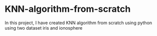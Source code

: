# KNN-algorithm-from-scratch
In this project, I have created KNN algorithm from scratch using python using two dataset iris and ionosphere
